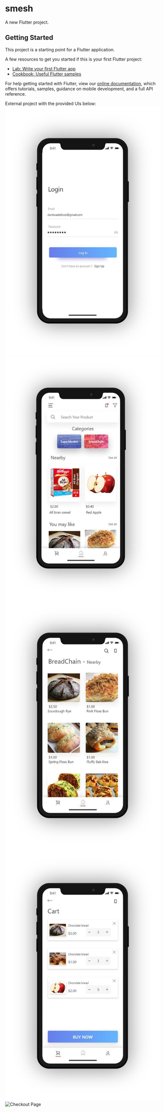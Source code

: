 # smesh

A new Flutter project.

## Getting Started

This project is a starting point for a Flutter application.

A few resources to get you started if this is your first Flutter project:

- [Lab: Write your first Flutter app](https://flutter.dev/docs/get-started/codelab)
- [Cookbook: Useful Flutter samples](https://flutter.dev/docs/cookbook)

For help getting started with Flutter, view our
[online documentation](https://flutter.dev/docs), which offers tutorials,
samples, guidance on mobile development, and a full API reference.

External project with the provided UIs below:
![Login Page](https://github.com/lewlian/shopping-app/blob/master/UI/photo_2019-11-18_15-21-19.jpg)
![Home Page](https://github.com/lewlian/shopping-app/blob/master/UI/photo_2019-11-18_15-21-44.jpg)
![Categories Page](https://github.com/lewlian/shopping-app/blob/master/UI/photo_2019-11-18_15-21-50.jpg)
![Cart Page](https://github.com/lewlian/shopping-app/blob/master/UI/photo_2019-11-18_15-21-53.jpg)
![Checkout Page](https://github.com/lewlian/shopping-app/tree/master/UI)

